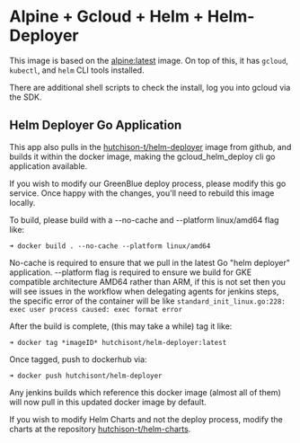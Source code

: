 # Alpine + Gcloud + Helm + Helm-Deployer

This image is based on the [alpine:latest](https://hub.docker.com/_/alpine/) image. On top of this, it has `gcloud`, `kubectl`, and `helm` CLI tools installed.

There are additional shell scripts to check the install, log you into gcloud via the SDK.

## Helm Deployer Go Application
This app also pulls in the [hutchison-t/helm-deployer](https://github.com/Hutchison-Technologies/helm-deployer) image from github, and builds it within the docker image, making the gcloud_helm_deploy cli go application available.

If you wish to modify our GreenBlue deploy process, please modify this go service. Once happy with the changes, you'll need to rebuild this image locally.

To build, please build with a --no-cache and --platform linux/amd64 flag like:
```
➜ docker build . --no-cache --platform linux/amd64
```

No-cache is required to ensure that we pull in the latest Go "helm deployer" application.
--platform flag is required to ensure we build for GKE compatible architecture AMD64 rather than ARM, if this is not set then you will see issues in the workflow when delegating agents for jenkins steps, the specific error of the container will be like `standard_init_linux.go:228: exec user process caused: exec format error`

After the build is complete, (this may take a while) tag it like:
```
➜ docker tag *imageID* hutchisont/helm-deployer:latest 
```

Once tagged, push to dockerhub via:
```
➜ docker push hutchisont/helm-deployer 
```

Any jenkins builds which reference this docker image (almost all of them) will now pull in this updated docker image by default.

If you wish to modify Helm Charts and not the deploy process, modify the charts at the repository [hutchison-t/helm-charts](https://github.com/Hutchison-Technologies/helm-charts).